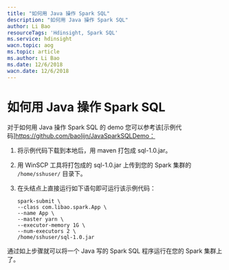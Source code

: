 ```yaml
---
title: "如何用 Java 操作 Spark SQL"
description: "如何用 Java 操作 Spark SQL"
author: Li Bao
resourceTags: 'Hdinsight, Spark SQL'
ms.service: hdinsight
wacn.topic: aog
ms.topic: article
ms.author: Li Bao
ms.date: 12/6/2018
wacn.date: 12/6/2018
---
```


# 如何用 Java 操作 Spark SQL

对于如何用 Java 操作 Spark SQL 的 demo 您可以参考该[示例代码]https://github.com/baolijn/JavaSparkSQLDemo：

1. 将示例代码下载到本地后，用 maven 打包成 sql-1.0.jar。
2. 用 WinSCP 工具将打包成的 sql-1.0.jar 上传到您的 Spark 集群的 `/home/sshuser/` 目录下。
3. 在头结点上直接运行如下语句即可运行该示例代码：

    ```shell
    spark-submit \
    --class com.libao.spark.App \
    --name App \
    --master yarn \
    --executor-memory 1G \
    --num-executors 2 \
    /home/sshuser/sql-1.0.jar
    ```

通过如上步骤就可以将一个 Java 写的 Spark SQL 程序运行在您的 Spark 集群上了。
